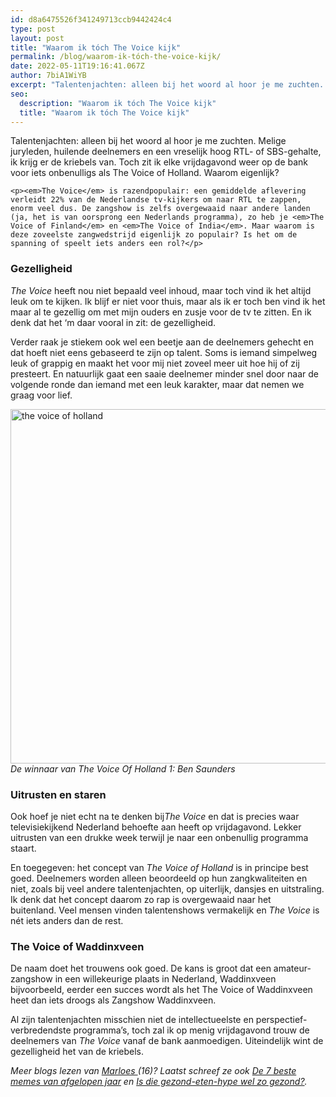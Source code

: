 ```yaml
---
id: d8a6475526f341249713ccb9442424c4
type: post
layout: post
title: "Waarom ik tóch The Voice kijk"
permalink: /blog/waarom-ik-tóch-the-voice-kijk/
date: 2022-05-11T19:16:41.067Z
author: 7biA1WiYB
excerpt: "Talentenjachten: alleen bij het woord al hoor je me zuchten. Melige juryleden, huilende deelnemers en een vreselijk hoog RTL- of SBS-gehalte, ik krijg er de kriebels van. Toch zit ik elke vrijdagavond weer op de bank voor iets onbenulligs als The Voice of Holland. Waarom eigenlijk?  "
seo:
  description: "Waarom ik tóch The Voice kijk"
  title: "Waarom ik tóch The Voice kijk"
---
```

Talentenjachten: alleen bij het woord al hoor je me zuchten. Melige juryleden, huilende deelnemers en een vreselijk hoog RTL- of SBS-gehalte, ik krijg er de kriebels van. Toch zit ik elke vrijdagavond weer op de bank voor iets onbenulligs als The Voice of Holland. Waarom eigenlijk?  

    <p><em>The Voice</em> is razendpopulair: een gemiddelde aflevering verleidt 22% van de Nederlandse tv-kijkers om naar RTL te zappen, enorm veel dus. De zangshow is zelfs overgewaaid naar andere landen (ja, het is van oorsprong een Nederlands programma), zo heb je <em>The Voice of Finland</em> en <em>The Voice of India</em>. Maar waarom is deze zoveelste zangwedstrijd eigenlijk zo populair? Is het om de spanning of speelt iets anders een rol?</p>
<h3>Gezelligheid</h3>
<p><em>The Voice</em> heeft nou niet bepaald veel inhoud, maar toch vind ik het altijd leuk om te kijken. Ik blijf er niet voor thuis, maar als ik er toch ben vind ik het maar al te gezellig om met mijn ouders en zusje voor de tv te zitten. En ik denk dat het ‘m daar vooral in zit: de gezelligheid.</p>
<p>Verder raak je stiekem ook wel een beetje aan de deelnemers gehecht en dat hoeft niet eens gebaseerd te zijn op talent. Soms is iemand simpelweg leuk of grappig en maakt het voor mij niet zoveel meer uit hoe hij of zij presteert. En natuurlijk gaat een saaie deelnemer minder snel door naar de volgende ronde dan iemand met een leuk karakter, maar dat nemen we graag voor lief.</p>
<p><div class="media media-element-container media-default"><div id="file-415343" class="file file-image file-image-jpeg">

        
  
  <div class="content">
    <img alt="the voice of holland" title="Foto: ANP" height="567" width="850" class="media-element file-default" src="https://7dagen.netlify.app/sites/default/files/ANP-14673328.jpg">  </div>

  
</div>
</div><em>De winnaar van The Voice Of Holland 1: Ben Saunders</em>
<h3>Uitrusten en staren</h3>
<p>Ook hoef je niet echt na te denken bij<em>The Voice</em> en dat is precies waar televisiekijkend Nederland behoefte aan heeft op vrijdagavond. Lekker uitrusten van een drukke week terwijl je naar een onbenullig programma staart.</p>
<p>En toegegeven: het concept van <em>The Voice of Holland</em> is in principe best goed. Deelnemers worden alleen beoordeeld op hun zangkwaliteiten en niet, zoals bij veel andere talentenjachten, op uiterlijk, dansjes en uitstraling. Ik denk dat het concept daarom zo rap is overgewaaid naar het buitenland. Veel mensen vinden talentenshows vermakelijk en<em> The Voice </em>is nét iets anders dan de rest.</p>
<h3>The Voice of Waddinxveen</h3>
<p>De naam doet het trouwens ook goed. De kans is groot dat een amateur-zangshow in een willekeurige plaats in Nederland, Waddinxveen bijvoorbeeld, eerder een succes wordt als het The Voice of Waddinxveen heet dan iets droogs als Zangshow Waddinxveen.</p>
<p>Al zijn talentenjachten misschien niet de intellectueelste en perspectief-verbredendste programma’s, toch zal ik op menig vrijdagavond trouw de deelnemers van <em>The Voice</em> vanaf de bank aanmoedigen. Uiteindelijk wint de gezelligheid het van de kriebels.</p>
<p><em>Meer blogs lezen van <a href="https://7dagen.netlify.app/users/marloes-ijlst" target="_blank">Marloes </a>(16)? Laatst schreef ze ook <a href="https://7dagen.netlify.app/blog/de-7-beste-memes-van-afgelopen-jaar">De 7 beste memes van afgelopen jaar</a> en <a href="https://7dagen.netlify.app/blog/die-gezond-eten-hype-wel-zo-gezond" target="_blank">Is die gezond-eten-hype wel zo gezond?</a>.</em></p>  
